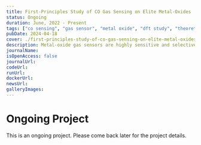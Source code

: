 ```yaml
---
title: First-Principles Study of CO Gas Sensing on Elite Metal-Oxides
status: Ongoing
duration: June, 2022 - Present
tags: ["co sensing", "gas sensor", "metal oxide", "dft study", "theoretical", "completed"]
pubDate: 2024-04-18
cover: ./first-principles-study-of-co-gas-sensing-on-elite-metal-oxides.png
description: Metal-oxide gas sensors are highly sensitive and selective for toxic gases like CO. CO reacts with MOs, creating oxygen vacancies and removing CO₂.
journalName: 
isOpenAccess: false
journalUrl: 
codeUrl: 
runUrl: 
dockerUrl: 
newsUrl: 
galleryImages: 
---
```

# Ongoing Project
This is an ongoing project. Please come back later for the project details.
